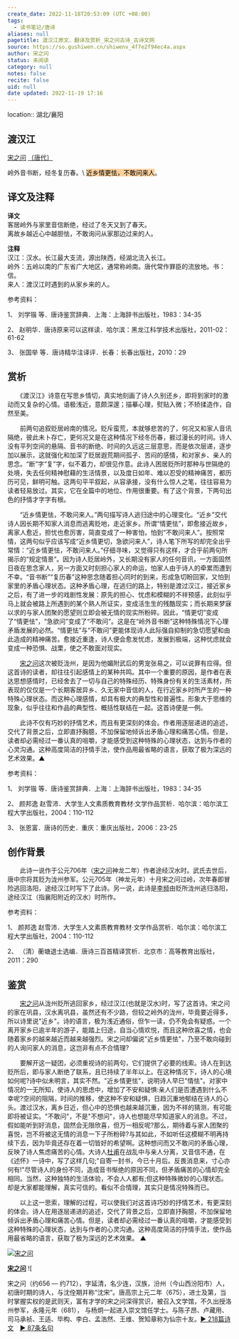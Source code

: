 ```yaml
---
create_date: 2022-11-18T20:53:09 (UTC +08:00)
tags:
  - 读书笔记/唐诗
aliases: null
pagetitle: 渡汉江原文、翻译及赏析_宋之问古诗_古诗文网
source: https://so.gushiwen.cn/shiwenv_4f7e2f94ec4a.aspx
author: 宋之问
status: 未阅读
category: null
notes: false
recite: false
uid: null
date updated: 2022-11-19 17:16
---
```


location:: 湖北/襄阳

## 渡汉江

[宋之问](https://so.gushiwen.cn/authorv_0410a34d2e7c.aspx) [〔唐代〕](https://so.gushiwen.cn/shiwens/default.aspx?cstr=%e5%94%90%e4%bb%a3)

岭外音书断，经冬复历春。\ <mark style="background: #FFB86CA6;">近乡情更怯，不敢问来人</mark>。

## 译文及注释

**译文**\
客居岭外与家里音信断绝，经过了冬天又到了春天。\
离故乡越近心中越胆怯，不敢询问从家那边过来的人。

**注释**\
汉江：汉水。长江最大支流，源出陕西，经湖北流入长江。\
岭外：五岭以南的广东省广大地区，通常称岭南。唐代常作罪臣的流放地。书：信。\
来人：渡汉江时遇到的从家乡来的人。

参考资料：

1、 刘学锴 等．唐诗鉴赏辞典．上海：上海辞书出版社，1983：34-35

2、 赵明华．唐诗原来可以这样读．哈尔滨：黑龙江科学技术出版社，2011-02：61-62

3、 张国举 等．唐诗精华注译评．长春：长春出版社，2010：29

## 赏析

　　《渡汉江》诗意在写思乡情切，真实地刻画了诗人久别还乡，即将到家时的激动而又复杂的心情。语极浅近，意颇深邃；描摹心理，熨贴入微；不矫揉造作，自然至美。

　　前两句追叙贬居岭南的情况。贬斥蛮荒，本就够悲苦的了，何况又和家人音讯隔绝，彼此未卜存亡，更何况又是在这种情况下经冬历春，捱过漫长的时间。诗人没有平列空间的悬隔、音书的断绝、时间的久远这三层意思，而是依次层递，逐步加以展示，这就强化和加深了贬居遐荒期间孤孑、苦闷的感情，和对家乡、亲人的思念。“断”字“复”字，似不着力，却很见作意。此诗人困居贬所时那种与世隔绝的处境，失去任何精神慰藉的生活情景，以及度日如年、难以忍受的精神痛苦，都历历可见，鲜明可触。这两句平平叙起，从容承接，没有什么惊人之笔，往往容易为读者轻易放过。其实，它在全篇中的地位、作用很重要。有了这个背景，下两句出色的抒情才字字有根。

　　“近乡情更怯，不敢问来人。”两句描写诗人逃归途中的心理变化。“近乡”交代诗人因长期不知家人消息而逃离贬地，走近家乡。所谓“情更怯”，即愈接近故乡，离家人愈近，担忧也愈厉害，简直变成了一种害怕，怕到“不敢问来人”。按照常情，这两句似乎应该写成“近乡情更切，急欲问来人”，诗人笔下所写的却完全出乎常情：“近乡情更怯，不敢问来人。”仔细寻味，又觉得只有这样，才合乎前两句所揭示的“规定情景”。因为诗人贬居岭外，又长期没有家人的任何音讯，一方面固然日夜在思念家人，另一方面又时刻担心家人的命运，怕家人由于诗人的牵累而遭到不幸。“音书断”“复历春”这种思念随着担心同时的到来，形成急切盼回家，又怕到家里的矛盾心理状态。这种矛盾心理，在逃归的路上，特别是渡过汉江，接近家乡之后，有了进一步的戏剧性发展：原先的担心、忧虑和模糊的不祥预感，此刻似乎马上就会被路上所遇到的某个熟人所证实，变成活生生的残酷现实；而长期来梦寐以求的与家人团聚的愿望则立即会被无情的现实所粉碎。因此，“情更切”变成了“情更怯”，“急欲问”变成了“不敢问”。这是在“岭外音书断”这种特殊情况下心理矛盾发展的必然。“情更怯”与“不敢问”更能体现诗人此际强自抑制的急切愿望和由此造成的精神痛苦。愈接近重逢，诗人便会愈发忧虑，发展到极端，这种忧虑就会变成一种恐惧、战栗，使之不敢面对现实。

　　[宋之问](https://so.gushiwen.cn/authorv_0410a34d2e7c.aspx)这次被贬泷州，是因为他媚附武后的男宠张易之，可以说罪有应得。但这首诗的读者，却往往引起感情上的某种共鸣。其中一个重要的原因，是作者在表达思想感情时，已经舍去了一切与自己的特殊经历、特殊身份有关的生活素材，所表现的仅仅是一个长期客居异乡、久无家中音信的人，在行近家乡时所产生的一种特殊心理状态。而这种心理感情，却具有极大的典型性和普遍性。形象大于思维的现象，似乎往往和作品的典型性、概括性联结在一起。这首诗便是一例。

　　此诗不仅有巧妙的抒情艺术，而且有更深刻的体会。作者用逐层递进的追述，交代了背景之后，立即直抒胸臆，不加保留地倾诉出矛盾心理和痛苦心情。但是，读者却必需经过一番认真的咀嚼，才能感受到这种特殊的心理状态，达到与作者的心灵沟通。这种高度简洁的抒情手法，使作品用最省略的语言，获取了极为深远的艺术效果。▲

参考资料：

1、 刘学锴 等．唐诗鉴赏辞典．上海：上海辞书出版社，1983：34-35

2、 颜邦逸 赵雪沛．大学生人文素质教育教材·文学作品赏析．哈尔滨：哈尔滨工程大学出版社，2004：110-112

3、 张恩富．唐诗的历史．重庆：重庆出版社，2006：23-25

## 创作背景

　　此诗一说作于公元706年（[宋之问](https://so.gushiwen.cn/authorv_0410a34d2e7c.aspx)神龙二年）作者途经汉水时。武氏去世后，唐中宗将其贬为泷州参军。公元705年（神龙元年）十月宋之问过岭，次年春即冒险逃回洛阳，途经汉江时写下了此诗。另一说，此诗是[李频](https://so.gushiwen.cn/authorv_da01d6ee0a85.aspx)由贬所泷州逃归洛阳，途经汉江（指襄阳附近的汉水）时所作。

参考资料：

1、 颜邦逸 赵雪沛．大学生人文素质教育教材·文学作品赏析．哈尔滨：哈尔滨工程大学出版社，2004：110-112

2、 （清）蘅塘退士选编．唐诗三百首精译赏析．北京市：高等教育出版社，2011：290

## 鉴赏

　　[宋之问](https://so.gushiwen.cn/authorv_0410a34d2e7c.aspx)从泷州贬所逃回家乡，经过汉江(也就是汉水)时，写了这首诗。宋之问的家在巩县，汉水离巩县，虽然还有不少路，但较之岭外的泷州，毕竟要近得多，所以诗里说"近乡"。诗的语言，极为浅近通俗，但乍一读，仍不免会有疑惑。一个离开家乡已逾半年的游子，能踏上归途，自当心情欢悦，而且这种欣喜之情，也会随着家乡的越来越近而越来越强烈。宋之问却偏说"近乡情更怯"，乃至不敢向碰到的人询问家人的消息，这岂非有点不合情理?

　　要解开这一疑团，必须重视诗的前两句，它们提供了必要的线索。诗人在到达贬所后，即与家人断绝了联系，且已持续了半年以上。在这种情况下，诗人的心境如何呢?诗中似未明言，其实不然。"近乡情更怯"，说明诗人早巳"情怯"。对家中情况的一无所知，使诗人的思虑中，增加了不安和疑惧:亲人们是否遭遇到什么不幸呢?空间的阻隔，时间的推移，使这种不安和疑惧，日趋沉重地郁结在诗人的心头。渡过汉水，离乡日近，但心中的恐惧也越来越沉重，因为不祥的猜测，有可能即将被证实。"不敢问"，不是"不想问"，诗人也想能尽早知道家人的消息。不过，假如能听到好消息，固然会无限欣喜，但万一相反呢?那么，期待着与家人团聚的喜悦，岂不将被这无情的消息一下子所粉碎?与其如此，不如听任这模糊不明再持续下去，因为毕竟还存在着一切皆好的希望啊。这种想问而又不敢问的矛盾心理，反映了诗人焦虑痛苦的心情。大诗人[杜甫](https://so.gushiwen.cn/authorv_515ea88d1858.aspx)在战乱中与亲人分离，又音信不通，在《述怀》一诗中，写了这样几句;"自寄一封书，今已十月后。反畏消息来，寸心亦何有!"尽管诗人的身份不同，造成音书惭绝的原因不同，但矛盾痛苦的心情却完全相同。当然，这种独特的生活体验，不会人人都有;但这种特殊微妙的心理状态。却是大家都能理解，真实可信的。看似不合情理，其实只是情况特殊而已。

　　以上这一思索，理解的过程，可以使我们对这首诗巧妙的抒情艺术，有更深刻的体会。诗人在用逐层递进的追述，交代了背景之后，立即直抒胸臆，不加保留地倾诉出矛盾心理和痛苦心情。但是，读者却必需经过一番认真的咀嚼，才能感受到这种特殊的心理状态，达到与作者的心灵沟通。这种高度简洁的抒情手法，使作品用最省略的语言，获取了极为深远的艺术效果。 ▲

[![宋之问](https://song.gushiwen.cn/authorImg/songzhiwen.jpg)](https://so.gushiwen.cn/authorv_0410a34d2e7c.aspx)

[**宋之问**](https://so.gushiwen.cn/authorv_0410a34d2e7c.aspx) ![

宋之问（约656 — 约712），字延清，名少连，汉族，汾州（今山西汾阳市）人，初唐时期的诗人，与沈佺期并称“沈宋”。唐高宗上元二年（675），进士及第，当时掌握实权的是武则天，富有才学的宋之问深得赏识，被召入文学馆，不久出授洛州参军，永隆元年（681）， 与杨炯一起进入崇文馆任学士。与陈子昂、卢藏用、司马承祯、王适、毕构、李白、孟浩然、王维、贺知章称为仙宗十友。[► 218篇诗文](https://so.gushiwen.cn/shiwens/default.aspx?astr=%e5%ae%8b%e4%b9%8b%e9%97%ae)　[► 87条名句](https://so.gushiwen.cn/mingjus/default.aspx?astr=%e5%ae%8b%e4%b9%8b%e9%97%ae)
